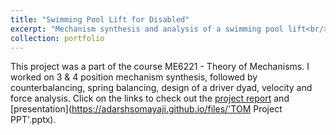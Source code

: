 ```yaml
---
title: "Swimming Pool Lift for Disabled"
excerpt: "Mechanism synthesis and analysis of a swimming pool lift<br/><img src='/images/500x300.png'>"
collection: portfolio
---
```


This project was a part of the course ME6221 - Theory of Mechanisms. I worked on 3 & 4 position mechanism synthesis, followed by counterbalancing, spring balancing, design of a driver dyad, velocity and force analysis. Click on the links to check out the [project report](https://adarshsomayaji.github.io/files/ME6221_Project_Report.pdf) and [presentation](https://adarshsomayaji.github.io/files/'TOM Project PPT'.pptx). 
